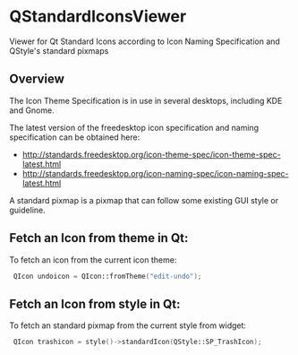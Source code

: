 # QStandardIconsViewer
Viewer for Qt Standard Icons according to Icon Naming Specification and QStyle's standard pixmaps

## Overview
The Icon Theme Specification is in use in several desktops, including KDE and Gnome.

The latest version of the freedesktop icon specification and naming specification can be obtained here:
* http://standards.freedesktop.org/icon-theme-spec/icon-theme-spec-latest.html
* http://standards.freedesktop.org/icon-naming-spec/icon-naming-spec-latest.html

A standard pixmap is a pixmap that can follow some existing GUI style or guideline.

## Fetch an Icon from theme in Qt:
To fetch an icon from the current icon theme:
```cpp
 QIcon undoicon = QIcon::fromTheme("edit-undo");
```

## Fetch an Icon from style in Qt:
To fetch an standard pixmap from the current style from widget:
```cpp
 QIcon trashicon = style()->standardIcon(QStyle::SP_TrashIcon);
```
